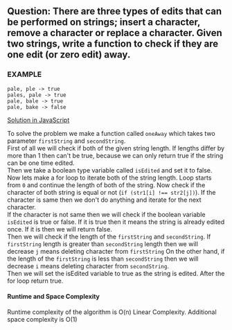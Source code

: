 ## Question: There are three types of edits that can be performed on strings; insert a character, remove a character or replace a character. Given two strings, write a function to check if they are one edit (or zero edit) away. 

### EXAMPLE 

```
pale, ple -> true
pales, pale -> true
pale, bale -> true
pale, bake -> false
```

[Solution in JavaScript](/Array%20and%20Strings/Array/OneAway/oneAway.js)


To solve the problem we make a function called `oneAway` which takes two parameter `firstString` and `secondString`. <br>
First of all we will check if both of the given string length. If lengths differ by more than 1 then can't be true, because we can only return true if the string can be one time edited. <br>
Then we take a boolean type variable called `isEdited` and set it to false. Now lets make a for loop to iterate both of the string length. Loop starts from `0` and continue the length of both of the string. Now check if the character of both string is equal or not (`if (str1[i] !== str2[j])`). If the character is same then we don't do anything and iterate for the next character. <br>
If the character is not same then we will check if the boolean variable `isEdited` is true or false. If it is true then it means the string is already edited once. If it is then we will return false. <br>
Then we will check if the length of the `firstString` and `secondString`. If `firstString` length is greater than `secondString` length then we will decrease `j` means deleting character from `firstString` On the other hand, if the length of the `firstString` is less than `secondString` then we will decrease `i` means deleting character from `secondString`. <br>
Then we will set the isEdited variable to true as the string is edited.
After the for loop return true.

#### Runtime and Space Complexity

Runtime complexity of the algorithm is O(n) Linear Complexity. 
Additional space complexity is O(1)